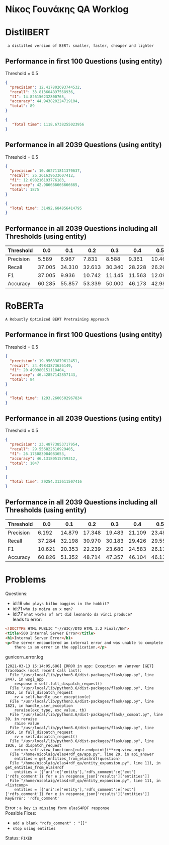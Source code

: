 # Νίκος Γουνάκης QA Worklog

# DistilBERT
` a distilled version of BERT: smaller, faster, cheaper and lighter`

## Performance in first 100 Questions (using entity)
Threshold = 0.5

```json
{
  "precision": 12.417802693744532,
  "recall": 33.813604897568936,
  "f1": 14.826156232800765,
  "accuracy": 44.943820224719104,
  "total": 89
}
```

```json
{
   "Total time": 1118.6738255023956
}
```

## Performance in all 2039 Questions (using entity)
Threshold = 0.5

```json
{
  "precision": 10.462711811370637,
  "recall": 26.261639633607412,
  "f1": 12.098216193776183,
  "accuracy": 42.986666666666665,
  "total": 1875
}
```

```json
{
  "Total time": 31492.684856414795
}
```

## Performance in all 2039 Questions including all Thresholds (using entity)

| Threshold | 0.0    | 0.1    | 0.2    | 0.3    | 0.4    | 0.5    | 0.6    | 0.7    | 0.8    | 0.9    |
| --------- | ------ | ------ | ------ | ------ | ------ | ------ | ------ | ------ | ------ | ------ |
| Precision | 5.589  | 6.967  | 7.831  | 8.588  | 9.361  | 10.462 | 11.278 | 11.843 | 13.291 | 15.375 |
| Recall    | 37.005 | 34.310 | 32.613 | 30.340 | 28.228 | 26.261 | 24.473 | 23.100 | 21.936 | 20.831 |
| F1        | 37.005 | 9.936  | 10.742 | 11.145 | 11.563 | 12.098 | 12.386 | 12.568 | 13.313 | 14.455 |
| Accuracy  | 60.285 | 55.857 | 53.339 | 50.000 | 46.173 | 42.986 | 39.615 | 37.361 | 35.334 | 33.042 |


# RoBERTa
`A Robustly Optimized BERT Pretraining Approach`

## Performance in first 100 Questions (using entity)
Threshold = 0.5
```json
{
  "precision": 19.95683879612451,
  "recall": 34.49843873636149,
  "f1": 20.490980151118404,
  "accuracy": 46.42857142857143,
  "total": 84
}
```
```json
{
  "Total time": 1293.2600502967834
}
```

## Performance in all 2039 Questions (using entity)
Threshold = 0.5
```json
{
  "precision": 23.48773853717954,
  "recall": 29.556822610929405,
  "f1": 26.175083984083653,
  "accuracy": 46.13180515759312,
  "total": 1047
}
```
```json
{
  "Total time": 29254.313611507416
}
```

## Performance in all 2039 Questions including all Thresholds (using entity)

| Threshold | 0.0    | 0.1    | 0.2    | 0.3    | 0.4    | 0.5    | 0.6    | 0.7    | 0.8    | 0.9    |
| --------- | ------ | ------ | ------ | ------ | ------ | ------ | ------ | ------ | ------ | ------ |
| Precision | 6.192  | 14.879 | 17.348 | 19.483 | 21.109 | 23.487 | 26.509 | 28.844 | 30.983 | 36.480 |
| Recall    | 37.284 | 32.198 | 30.970 | 30.183 | 29.426 | 29.556 | 30.435 | 30.300 | 31.797 | 33.940 |
| F1        | 10.621 | 20.353 | 22.239 | 23.680 | 24.583 | 26.175 | 28.337 | 29.554 | 31.385 | 35.164 |
| Accuracy  | 60.826 | 51.352 | 48.714 | 47.357 | 46.104 | 46.131 | 47.514 | 47.555 | 47.649 | 50.400 |

# Problems

 Questions: 
 * id:18 `who plays bilbo baggins in the hobbit?`
 * id:71 `who is moira en x men?` 
 * id:77 `what works of art did leonardo da vinci produce?`
 <br>leads to error:
```html
<!DOCTYPE HTML PUBLIC "-//W3C//DTD HTML 3.2 Final//EN">
<title>500 Internal Server Error</title>
<h1>Internal Server Error</h1>
<p>The server encountered an internal error and was unable to complete your request. Either the server is overloaded or
	there is an error in the application.</p>
```
gunicorn_error.log
```
[2021-03-13 15:14:05,686] ERROR in app: Exception on /answer [GET]
Traceback (most recent call last):
  File "/usr/local/lib/python3.6/dist-packages/flask/app.py", line 2447, in wsgi_app
    response = self.full_dispatch_request()
  File "/usr/local/lib/python3.6/dist-packages/flask/app.py", line 1952, in full_dispatch_request
    rv = self.handle_user_exception(e)
  File "/usr/local/lib/python3.6/dist-packages/flask/app.py", line 1821, in handle_user_exception
    reraise(exc_type, exc_value, tb)
  File "/usr/local/lib/python3.6/dist-packages/flask/_compat.py", line 39, in reraise
    raise value
  File "/usr/local/lib/python3.6/dist-packages/flask/app.py", line 1950, in full_dispatch_request
    rv = self.dispatch_request()
  File "/usr/local/lib/python3.6/dist-packages/flask/app.py", line 1936, in dispatch_request
    return self.view_functions[rule.endpoint](**req.view_args)
  File "/home/nicolaig/elas4rdf_qa/app.py", line 29, in api_answer
    entities = get_entities_from_elas4rdf(question)
  File "/home/nicolaig/elas4rdf_qa/entity_expansion.py", line 111, in get_entities_from_elas4rdf
    entities = [{'uri':e['entity'],'rdfs_comment':e['ext']['rdfs_comment']} for e in response_json['results']['entities']]
  File "/home/nicolaig/elas4rdf_qa/entity_expansion.py", line 111, in <listcomp>
    entities = [{'uri':e['entity'],'rdfs_comment':e['ext']['rdfs_comment']} for e in response_json['results']['entities']]
KeyError: 'rdfs_comment'
```

Error : `a key is missing form elasS4RDF response`
<br>
Possible Fixes: 
* `add a blank "rdfs_comment" : "[]"`
* `stop using entities`

Status: `FIXED`
